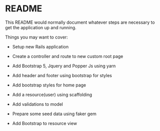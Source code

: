 # README

This README would normally document whatever steps are necessary to get the
application up and running.

Things you may want to cover:

* Setup new Rails application

* Create a controller and route to new custom root page

* Add Bootstrap 5, Jquery and Popper Js using yarn

* Add header and footer using bootstrap for styles

* Add bootstrap styles for home page

* Add a resource(user) using scaffolding

* Add validations to model

* Prepare some seed data using faker gem

* Add Bootstrap to resource view